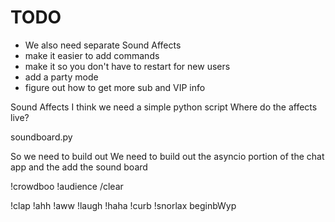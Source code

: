 # TODO

- We also need separate Sound Affects
- make it easier to add commands
- make it so you don't have to restart for new users
- add a party mode
- figure out how to get more sub and VIP info

Sound Affects
I think we need a simple python script
Where do the affects live?

soundboard.py

So we need to build out 
We need to build out the asyncio portion
of the chat
app
and the
add the sound board

!crowdboo
!audience
/clear


!clap
!ahh
!aww
!laugh
!haha
!curb
!snorlax
beginbWyp

